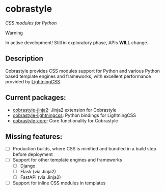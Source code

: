# cobrastyle
_CSS modules for Python_

> [!WARNING]
> In active development! Still in exploratory phase, APIs **WILL** change.

## Description

Cobrastyle provides CSS modules support for Python and various Python based template engines and frameworks, with excellent performance provided by [LightningCSS](https://lightningcss.dev/).

## Current packages:

- [cobrastyle-jinja2](./packages/cobrastyle-jinja2): Jinja2 extension for Cobrastyle
- [cobrastyle-lightningcss](./packages/cobrastyle-lightningcss): Python bindings for LightningCSS
- [cobrastyle-core](./packages/cobrastyle-core): Core functionality for Cobrastyle

## Missing features:
- [ ] Production builds, where CSS is minified and bundled in a build step before deployment
- [ ] Support for other template engines and frameworks
  - [ ] Django
  - [ ] Flask (via Jinja2)
  - [ ] FastAPI (via Jinja2)
- [ ] Support for inline CSS modules in templates